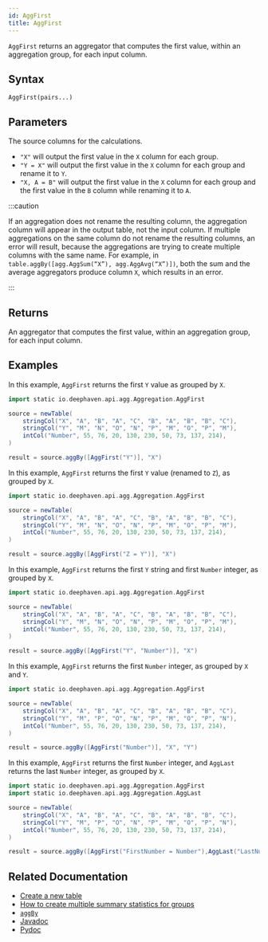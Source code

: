 ```yaml
---
id: AggFirst
title: AggFirst
---
```


`AggFirst` returns an aggregator that computes the first value, within an aggregation group, for each input column.

## Syntax

```
AggFirst(pairs...)
```

## Parameters

<ParamTable>
<Param name="pairs" type="String...">

The source columns for the calculations.

- `"X"` will output the first value in the `X` column for each group.
- `"Y = X"` will output the first value in the `X` column for each group and rename it to `Y`.
- `"X, A = B"` will output the first value in the `X` column for each group and the first value in the `B` column while renaming it to `A`.

</Param>
</ParamTable>

:::caution

If an aggregation does not rename the resulting column, the aggregation column will appear in the output table, not the input column. If multiple aggregations on the same column do not rename the resulting columns, an error will result, because the aggregations are trying to create multiple columns with the same name. For example, in `table.aggBy([agg.AggSum(“X”), agg.AggAvg(“X”)])`, both the sum and the average aggregators produce column `X`, which results in an error.

:::

## Returns

An aggregator that computes the first value, within an aggregation group, for each input column.

## Examples

In this example, `AggFirst` returns the first `Y` value as grouped by `X`.

```groovy order=source,result
import static io.deephaven.api.agg.Aggregation.AggFirst

source = newTable(
    stringCol("X", "A", "B", "A", "C", "B", "A", "B", "B", "C"),
    stringCol("Y", "M", "N", "O", "N", "P", "M", "O", "P", "M"),
    intCol("Number", 55, 76, 20, 130, 230, 50, 73, 137, 214),
)

result = source.aggBy([AggFirst("Y")], "X")
```

In this example, `AggFirst` returns the first `Y` value (renamed to `Z`), as grouped by `X`.

```groovy order=source,result
import static io.deephaven.api.agg.Aggregation.AggFirst

source = newTable(
    stringCol("X", "A", "B", "A", "C", "B", "A", "B", "B", "C"),
    stringCol("Y", "M", "N", "O", "N", "P", "M", "O", "P", "M"),
    intCol("Number", 55, 76, 20, 130, 230, 50, 73, 137, 214),
)

result = source.aggBy([AggFirst("Z = Y")], "X")
```

In this example, `AggFirst` returns the first `Y` string and first `Number` integer, as grouped by `X`.

```groovy order=source,result
import static io.deephaven.api.agg.Aggregation.AggFirst

source = newTable(
    stringCol("X", "A", "B", "A", "C", "B", "A", "B", "B", "C"),
    stringCol("Y", "M", "N", "O", "N", "P", "M", "O", "P", "M"),
    intCol("Number", 55, 76, 20, 130, 230, 50, 73, 137, 214),
)

result = source.aggBy([AggFirst("Y", "Number")], "X")
```

In this example, `AggFirst` returns the first `Number` integer, as grouped by `X` and `Y`.

```groovy order=source,result
import static io.deephaven.api.agg.Aggregation.AggFirst

source = newTable(
    stringCol("X", "A", "B", "A", "C", "B", "A", "B", "B", "C"),
    stringCol("Y", "M", "P", "O", "N", "P", "M", "O", "P", "N"),
    intCol("Number", 55, 76, 20, 130, 230, 50, 73, 137, 214),
)

result = source.aggBy([AggFirst("Number")], "X", "Y")
```

In this example, `AggFirst` returns the first `Number` integer, and `AggLast` returns the last `Number` integer, as grouped by `X`.

```groovy order=source,result
import static io.deephaven.api.agg.Aggregation.AggFirst
import static io.deephaven.api.agg.Aggregation.AggLast

source = newTable(
    stringCol("X", "A", "B", "A", "C", "B", "A", "B", "B", "C"),
    stringCol("Y", "M", "P", "O", "N", "P", "M", "O", "P", "N"),
    intCol("Number", 55, 76, 20, 130, 230, 50, 73, 137, 214),
)

result = source.aggBy([AggFirst("FirstNumber = Number"),AggLast("LastNumber = Number")], "X")
```

## Related Documentation

- [Create a new table](../../../how-to-guides/new-table.md)
- [How to create multiple summary statistics for groups](../../../how-to-guides/combined-aggregations.md)
- [`aggBy`](./aggBy.md)
- [Javadoc](<https://deephaven.io/core/javadoc/io/deephaven/api/agg/Aggregation.html#AggFirst(java.lang.String...)>)
- [Pydoc](https://deephaven.io/core/pydoc/code/deephaven.AggregationFactory.html#deephaven.AggregationFactory.AggFirst)
